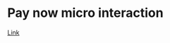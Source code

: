 # Pay now micro interaction 

[Link](https://stackblitz.com/edit/pay-now-micro-interactions?file=src%2FApp.tsx)